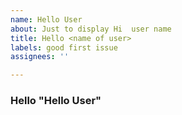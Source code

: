 ```yaml
---
name: Hello User
about: Just to display Hi  user name
title: Hello <name of user>
labels: good first issue
assignees: ''

---
```


### Hello "Hello User"

